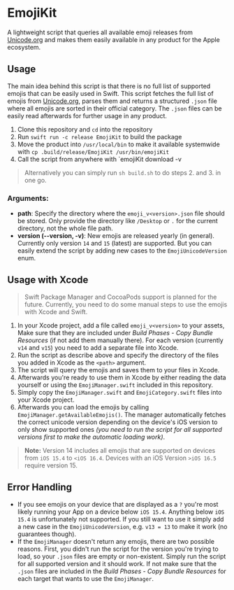 # EmojiKit

A lightweight script that queries all available emoji releases from [Unicode.org](unicode.org) and makes them easily available in any product for the Apple ecosystem. 

## Usage

The main idea behind this script is that there is no full list of supported emojis that can be easily used in Swift. This script fetches the full list of emojis from [Unicode.org](unicode.org), parses them and returns a structured `.json` file where all emojis are sorted in their official category. The `.json` files can be easily read afterwards for further usage in any product.

1. Clone this repository and `cd` into the repository 
2. Run `swift run -c release EmojiKit` to build the package
3. Move the product into `/usr/local/bin` to make it available systemwide with `cp .build/release/EmojiKit /usr/bin/emojiKit`
4. Call the script from anywhere with `emojiKit download <path> -v <version>

> Alternatively you can simply run `sh build.sh` to do steps 2. and 3. in one go.

### Arguments:
* **path**: Specify the directory where the `emoji_v<version>.json` file should be stored. Only provide the directory like `/Desktop` or `.` for the current directory, not the whole file path.
* **version (--version, -v)**: New emojis are released yearly (in general). Currently only version `14` and `15` (latest) are supported. But you can easily extend the script by adding new cases to the `EmojiUnicodeVersion` enum. 

## Usage with Xcode
> Swift Package Manager and CocoaPods support is planned for the future. Currently, you need to do some manual steps to use the emojis with Xcode and Swift.

1. In your Xcode project, add a file called `emoji_v<version>` to your assets, Make sure that they are included under *Build Phases - Copy Bundle Resources* (if not add them manually there). For each version (currently `v14` and `v15`) you need to add a separate file into Xcode.
2. Run the script as describe above and specify the directory of the files you added in Xcode as the `<path>` argument.
3. The script will query the emojis and saves them to your files in Xcode.
4. Afterwards you're ready to use them in Xcode by either reading the data yourself or using the `EmojiManager.swift` included in this repository.
5. Simply copy the `EmojiManager.swift` and `EmojiCategory.swift` files into your Xcode project.
6. Afterwards you can load the emojis by calling `EmojiManager.getAvailableEmojis()`. The manager automatically fetches the correct unicode version depending on the device's iOS version to only show supported ones *(you need to run the script for all supported versions first to make the automatic loading work)*. 

> **Note:** Version 14 includes all emojis that are supported on devices from `iOS 15.4` to `<iOS 16.4`. Devices with an iOS Version `>iOS 16.5` require version 15.

## Error Handling
* If you see emojis on your device that are displayed as a `?` you're most likely running your App on a device below `iOS 15.4`. Anything below `iOS 15.4` is unfortunately not supported. If you still want to use it simply add a new case in the `EmojiUnicodeVersion`, e.g. `v13 = 13` to make it work (no guarantees though).
* If the `EmojiManager` doesn't return any emojis, there are two possible reasons. First, you didn't run the script for the version you're trying to load, so your `.json` files are empty or non-existent. Simply run the script for all supported version and it should work. If not make sure that the `.json` files are included in the *Build Phases - Copy Bundle Resources* for each target that wants to use the `EmojiManager`.



